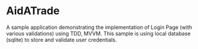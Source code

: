 # AidATrade
A sample application demonstrating the implementation of Login Page (with various validations) using TDD, MVVM. This sample is using local database (sqlite) to store and validate user credentials.
